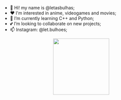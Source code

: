 - 👋 Hi! my name is @letasbulhas;
- ❤️ I'm interested in anime, videogames and movies;
- 🌱 I’m currently learning C++ and Python;
- 💕 I’m looking to collaborate on new projects;
- 📫 Instagram: @let.bulhoes;


<div align="center">
<a href="https://github.com/letasbulhas">
<img height="180em" src="https://github-readme-stats.vercel.app/api?username=letasbulhas&show_icons=true&theme=dracula&include_all_commits=true&count_private=true"/>
  

<!--
**letasbulhas/letasbulhas** is a ✨ _special_ ✨ repository because its `README.md` (this file) appears on your GitHub profile
